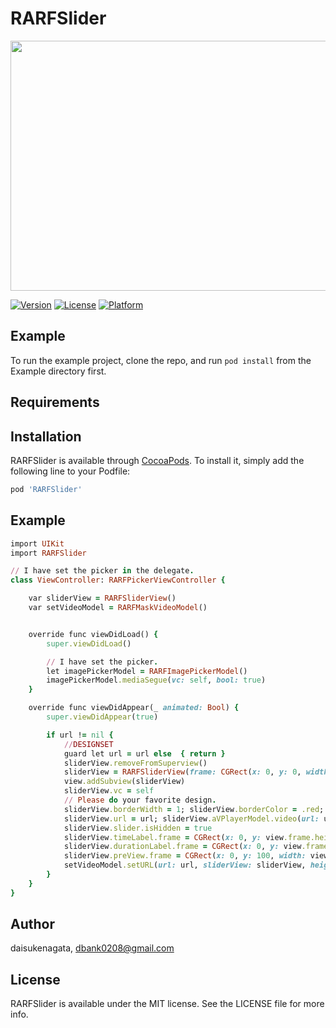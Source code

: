 # RARFSlider

<p align="center">
<img width="600" height="400" src="https://user-images.githubusercontent.com/16457165/55722918-8eb3cc00-5a42-11e9-96c9-ac0321ad5e14.png">
</p>

[![Version](https://img.shields.io/cocoapods/v/RARFSlider.svg?style=flat)](https://cocoapods.org/pods/RARFSlider)
[![License](https://img.shields.io/cocoapods/l/RARFSlider.svg?style=flat)](https://cocoapods.org/pods/RARFSlider)
[![Platform](https://img.shields.io/cocoapods/p/RARFSlider.svg?style=flat)](https://cocoapods.org/pods/RARFSlider)

## Example

To run the example project, clone the repo, and run `pod install` from the Example directory first.

## Requirements

## Installation

RARFSlider is available through [CocoaPods](https://cocoapods.org). To install
it, simply add the following line to your Podfile:

```ruby
pod 'RARFSlider'
```

## Example

```ruby
import UIKit
import RARFSlider

// I have set the picker in the delegate.
class ViewController: RARFPickerViewController {

    var sliderView = RARFSliderView()
    var setVideoModel = RARFMaskVideoModel()


    override func viewDidLoad() {
        super.viewDidLoad()

        // I have set the picker.
        let imagePickerModel = RARFImagePickerModel()
        imagePickerModel.mediaSegue(vc: self, bool: true)
    }

    override func viewDidAppear(_ animated: Bool) {
        super.viewDidAppear(true)

        if url != nil {
            //DESIGNSET
            guard let url = url else  { return }
            sliderView.removeFromSuperview()
            sliderView = RARFSliderView(frame: CGRect(x: 0, y: 0, width: view.frame.width, height: view.frame.height))
            view.addSubview(sliderView)
            sliderView.vc = self
            // Please do your favorite design.
            sliderView.borderWidth = 1; sliderView.borderColor = .red; sliderView.topDownWhide = 4; sliderView.sideWhide = 8
            sliderView.url = url; sliderView.aVPlayerModel.video(url: url)
            sliderView.slider.isHidden = true
            sliderView.timeLabel.frame = CGRect(x: 0, y: view.frame.height/2-100, width: 200, height: 100)
            sliderView.durationLabel.frame = CGRect(x: 0, y: view.frame.height/2-200, width: 200, height: 100)
            sliderView.preView.frame = CGRect(x: 0, y: 100, width: view.frame.width, height: 100)
            setVideoModel.setURL(url: url, sliderView: sliderView, heightY: 100, height: 100)
        }
    }
}
```

## Author

daisukenagata, dbank0208@gmail.com

## License

RARFSlider is available under the MIT license. See the LICENSE file for more info.
